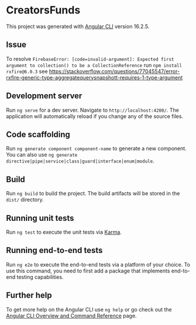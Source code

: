 # CreatorsFunds

This project was generated with [Angular CLI](https://github.com/angular/angular-cli) version 16.2.5.

## Issue
To resolve `FirebaseError: [code=invalid-argument]: Expected first argument to collection() to be a CollectionReference`
run `npm install rxfire@6.0.3`
see https://stackoverflow.com/questions/77045547/error-rxfire-generic-type-aggregatequerysnapshott-requires-1-type-argument

## Development server

Run `ng serve` for a dev server. Navigate to `http://localhost:4200/`. The application will automatically reload if you change any of the source files.

## Code scaffolding

Run `ng generate component component-name` to generate a new component. You can also use `ng generate directive|pipe|service|class|guard|interface|enum|module`.

## Build

Run `ng build` to build the project. The build artifacts will be stored in the `dist/` directory.

## Running unit tests

Run `ng test` to execute the unit tests via [Karma](https://karma-runner.github.io).

## Running end-to-end tests

Run `ng e2e` to execute the end-to-end tests via a platform of your choice. To use this command, you need to first add a package that implements end-to-end testing capabilities.

## Further help

To get more help on the Angular CLI use `ng help` or go check out the [Angular CLI Overview and Command Reference](https://angular.io/cli) page.
